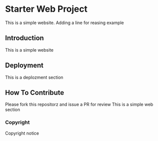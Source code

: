 # Starter Web Project

This is a simple website. Adding a line for reasing example

## Introduction

This is a simple website

## Deployment

This is a deplozment section

## How To Contribute

Please fork this repositorz and issue a PR for review
This is a simple web section

### Copyright
Copyright notice